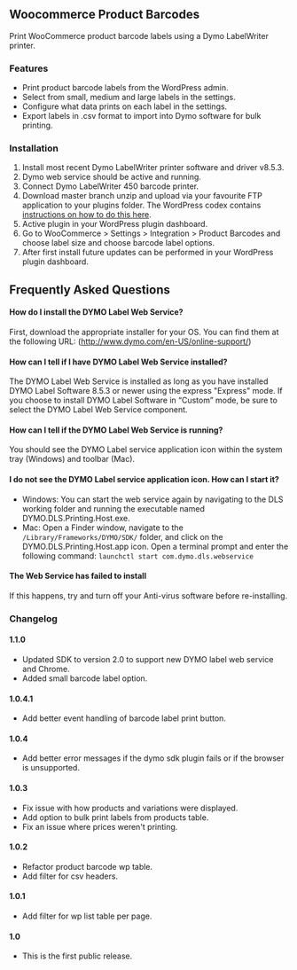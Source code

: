 ## Woocommerce Product Barcodes

Print WooCommerce product barcode labels using a Dymo LabelWriter printer.

### Features

- Print product barcode labels from the WordPress admin.
- Select from small, medium and large labels in the settings.
- Configure what data prints on each label in the settings.
- Export labels in .csv format to import into Dymo software for bulk printing.

### Installation

1. Install most recent Dymo LabelWriter printer software and driver v8.5.3.
2. Dymo web service should be active and running.
3. Connect Dymo LabelWriter 450 barcode printer. 
4. Download master branch unzip and upload via your favourite FTP application to your plugins folder. The WordPress codex contains [instructions on how to do this here](https://codex.wordpress.org/Managing_Plugins#Manual_Plugin_Installation).
5. Active plugin in your WordPress plugin dashboard.
6. Go to WooCommerce > Settings > Integration > Product Barcodes and choose label size and choose barcode label options.
7. After first install future updates can be performed in your WordPress plugin dashboard.

## Frequently Asked Questions

#### How do I install the DYMO Label Web Service?

First, download the appropriate installer for your OS. You can find them at the following URL: (http://www.dymo.com/en-US/online-support/)

#### How can I tell if I have DYMO Label Web Service installed?

The DYMO Label Web Service is installed as long as you have installed DYMO Label Software 8.5.3 or newer using the express "Express" mode. If you choose to install DYMO Label Software in “Custom” mode, be sure to select the DYMO Label Web Service component.

#### How can I tell if the DYMO Label Web Service is running?

You should see the DYMO Label service application icon within the system tray (Windows) and toolbar (Mac).

#### I do not see the DYMO Label service application icon. How can I start it?

- Windows: You can start the web service again by navigating to the DLS working folder and running the executable named DYMO.DLS.Printing.Host.exe.
- Mac: Open a Finder window, navigate to the `/Library/Frameworks/DYMO/SDK/` folder, and click on the DYMO.DLS.Printing.Host.app icon. Open a terminal prompt and enter the following command: `launchctl start com.dymo.dls.webservice`

#### The Web Service has failed to install

If this happens, try and turn off your Anti-virus software before re-installing.

### Changelog

#### 1.1.0
* Updated SDK to version 2.0 to support new DYMO label web service and Chrome.
* Added small barcode label option.

#### 1.0.4.1
* Add better event handling of barcode label print button.

#### 1.0.4
* Add better error messages if the dymo sdk plugin fails or if the browser is unsupported.

#### 1.0.3
* Fix issue with how products and variations were displayed.
* Add option to bulk print labels from products table.
* Fix an issue where prices weren't printing.

#### 1.0.2
* Refactor product barcode wp table.
* Add filter for csv headers.

#### 1.0.1
* Add filter for wp list table per page.

#### 1.0
* This is the first public release.

